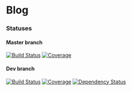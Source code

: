 # Blog

### Statuses

#### Master branch

[![Build Status](https://travis-ci.org/michaelilyin/blog.svg?branch=master)](https://travis-ci.org/michaelilyin/blog/branches)
[![Coverage](https://codecov.io/gh/michaelilyin/blog/branch/master/graph/badge.svg)](https://codecov.io/gh/michaelilyin/blog/branch/master)

#### Dev branch

[![Build Status](https://travis-ci.org/michaelilyin/blog.svg?branch=dev)](https://travis-ci.org/michaelilyin/blog/branches)
[![Coverage](https://codecov.io/gh/michaelilyin/blog/branch/dev/graph/badge.svg)](https://codecov.io/gh/michaelilyin/blog/branch/dev)
[![Dependency Status](https://www.versioneye.com/user/projects/58aaf1be4ca76f00421775f9/badge.svg)](https://www.versioneye.com/user/projects/58aaf1be4ca76f00421775f9)
